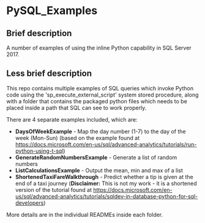 # PySQL_Examples
## Brief description
A number of examples of using the inline Python capability in SQL Server 2017.
## Less brief description
This repo contains multiple examples of SQL queries which invoke Python code using the 'sp_execute_external_script' system stored procedure, along with a folder that contains the packaged python files which needs to be placed inside a path that SQL can see to work properly.

There are 4 separate examples included, which are:
  - **DaysOfWeekExample** - Map the day number (1-7) to the day of the week (Mon-Sun) (based on the example found at https://docs.microsoft.com/en-us/sql/advanced-analytics/tutorials/run-python-using-t-sql)
  - **GenerateRandomNumbersExample** - Generate a list of random numbers
  - **ListCalculationsExample** - Output the mean, min and max of a list
  - **ShortenedTaxiFareWalkthrough** - Predict whether a tip is given at the end of a taxi journey (**Disclaimer:** This is not my work - it is a shortened version of the tutorial found at https://docs.microsoft.com/en-us/sql/advanced-analytics/tutorials/sqldev-in-database-python-for-sql-developers)

More details are in the individual READMEs inside each folder.
